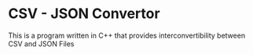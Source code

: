 # CSV - JSON Convertor
This is a program written in C++ that provides interconvertibility between CSV and JSON Files